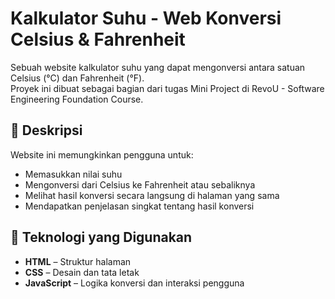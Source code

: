 # Kalkulator Suhu - Web Konversi Celsius & Fahrenheit

Sebuah website kalkulator suhu yang dapat mengonversi antara satuan Celsius (°C) dan Fahrenheit (°F).  
Proyek ini dibuat sebagai bagian dari tugas Mini Project di RevoU - Software Engineering Foundation Course.

## 📌 Deskripsi
Website ini memungkinkan pengguna untuk:
- Memasukkan nilai suhu
- Mengonversi dari Celsius ke Fahrenheit atau sebaliknya
- Melihat hasil konversi secara langsung di halaman yang sama
- Mendapatkan penjelasan singkat tentang hasil konversi

## 🔧 Teknologi yang Digunakan
- **HTML** – Struktur halaman
- **CSS** – Desain dan tata letak
- **JavaScript** – Logika konversi dan interaksi pengguna
